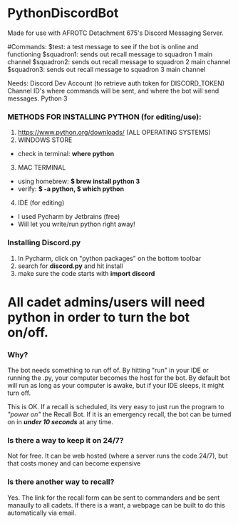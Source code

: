 # PythonDiscordBot
Made for use with AFROTC Detachment 675's Discord Messaging Server.

#Commands:
$test: a test message to see if the bot is online and functioning
$squadron1: sends out recall message to squadron 1 main channel
$squadron2: sends out recall message to squadron 2 main channel
$squadron3: sends out recall message to squadron 3 main channel



Needs: Discord Dev Account (to retrieve auth token for DISCORD_TOKEN)
       Channel ID's where commands will be sent, and where the bot will send messages.
       Python 3
      
### METHODS FOR INSTALLING PYTHON (for editing/use):
1. https://www.python.org/downloads/ (ALL OPERATING SYSTEMS)
2. WINDOWS STORE
  - check in terminal: **where python**
3. MAC TERMINAL
  - using homebrew: **$ brew install python 3**
  - verify: **$ -a python, $ which python**
4. IDE (for editing)
  - I used Pycharm by Jetbrains (free) 
  - Will let you write/run python right away!
  
 ### Installing Discord.py
 1. In Pycharm, click on "python packages" on the bottom toolbar
 2. search for **discord.py** and hit install
 3. make sure the code starts with **import discord**


# All cadet admins/users will need python in order to turn the bot on/off.
### Why?
The bot needs something to run off of. By hitting "run" in your IDE or running the .py, your computer becomes the host for the bot. By default bot will run as long as your computer is awake, but if your IDE sleeps, it might turn off.

This is OK. If a recall is scheduled, its very easy to just run the program to *"power on"* the Recall Bot. If it is an emergency recall, the bot can be turned on in ***under 10 seconds*** at any time.

### Is there a way to keep it on 24/7?
Not for free. It can be web hosted (where a server runs the code 24/7), but that costs money and can become expensive

### Is there another way to recall?
Yes. The link for the recall form can be sent to commanders and be sent manaully to all cadets. If there is a want, a webpage can be built to do this automatically via email.
